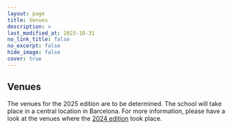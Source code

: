 ```yaml
---
layout: page
title: Venues
description: >
last_modified_at: 2023-10-31
no_link_title: false 
no_excerpt: false 
hide_image: false
cover: true
---
```


## Venues 
The venues for the 2025 edition are to be determined. The school will take place in a central location in Barcelona. For more information, please have a look at the venues where the [2024 edition](/pasteditions/) took place.

<!-- In 2024, the opening and closing day (Tuesday 25th and Saturday 29th June) the school will take place in rooms Calidoscopi 1 and 2 of the Centre Cívic Convent de Sant Agustí, in the city centre of Barcelona. 
The full address is C/ del Comerç, 36, Ciutat Vella, 08003 Barcelona, Spain. 

<div class="google-map">
    <iframe src="https://www.google.com/maps/embed?pb=!1m18!1m12!1m3!1d2993.3707234700228!2d2.17970825470104!3d41.387754731521845!2m3!1f0!2f0!3f0!3m2!1i1024!2i768!4f13.1!3m3!1m2!1s0x12a4a2fdb3315f35%3A0x70fcd6195aabf3f!2sCentre%20C%C3%ADvic%20Convent%20de%20Sant%20Agust%C3%AD!5e0!3m2!1sen!2suk!4v1711034064237!5m2!1sen!2suk" width="600" height="450" style="border:0;" allowfullscreen="" loading="lazy" referrerpolicy="no-referrer-when-downgrade"></iframe>
</div>

More information on the Centre Cívic Convent de Sant Agustí is available (in Catalan and Castillan Spanish) [here](https://ajuntament.barcelona.cat/centrescivics/ca/centre-civic/centre-civic-convent-de-sant-agusti).

The lectures from Wednesday 26th to Friday 28th will take place in the University of Barcelona Physics Faculty. 
The full address is Carrer de Martí i Franquès, 1-11, 08028 Barcelona, Spain. The room for Wednesday 26th will be Aula N06M. Please note that the building has multiple entrances. You should access the building from its entrance in Carrer de Pau Gargallo.

<div class="google-map">
    <iframe src="https://www.google.com/maps/embed?pb=!1m18!1m12!1m3!1d2116.712571243211!2d2.1144459747451583!3d41.38530238222389!2m3!1f0!2f0!3f0!3m2!1i1024!2i768!4f13.1!3m3!1m2!1s0x12a4985939f1ab75%3A0x51254092607919e3!2sFacultat%20de%20F%C3%ADsica%20-%20Universitat%20de%20Barcelona!5e0!3m2!1sen!2suk!4v1711034144196!5m2!1sen!2suk" width="600" height="450" style="border:0;" allowfullscreen="" loading="lazy" referrerpolicy="no-referrer-when-downgrade"></iframe>
</div>

For further information about the Physics Faculty, please refer to their [website](https://www.ub.edu/portal/web/physics).

## Bar night and closing dinner

The self-paid dinner and bar night will take place on Tuesday 25th at 21:00 in La Hacienda Princesa. 
The full address is Carrer de la Princesa, 23, Ciutat Vella, 08003 Barcelona, Spain.

<div class="google-map">
    <iframe src="https://www.google.com/maps/embed?pb=!1m18!1m12!1m3!1d2993.486267622334!2d2.180246!3d41.385245000000005!2m3!1f0!2f0!3f0!3m2!1i1024!2i768!4f13.1!3m3!1m2!1s0x12a4a2fea447a87f%3A0x42d3bc0f4f19b9b0!2sLa%20Hacienda%20Princesa!5e0!3m2!1sen!2suk!4v1718713487427!5m2!1sen!2suk" width="600" height="450" style="border:0;" allowfullscreen="" loading="lazy" referrerpolicy="no-referrer-when-downgrade"></iframe>
</div>

The venue serves a diverse and exciting range of Mexican + Tex Mex foods and drinks. We need to arrive as one group, so the historical tour will end in this venue. 
This activity is optional. We made a booking for 25 people and the majority should order food.

The closing dinner will take place on Friday 28th at 19:30 in the restaurant Buenissimo, located at Carrer d'En Bot, 4, Ciutat Vella, 08002 Barcelona.
<div class="google-map">
    <iframe src="https://www.google.com/maps/embed?pb=!1m14!1m8!1m3!1d187.09658185741372!2d2.1723376!3d41.3839625!3m2!1i1024!2i768!4f13.1!3m3!1m2!1s0x12a4a2876851bad3%3A0x4447b4b703931cf3!2sBUENISSIMO!5e0!3m2!1sen!2suk!4v1718714051515!5m2!1sen!2suk" width="600" height="450" style="border:0;" allowfullscreen="" loading="lazy" referrerpolicy="no-referrer-when-downgrade"></iframe>
</div>
This activity is included in the registration fee.
We have booked a three course menu with diverse options, and including all drinks.

## Transportation
The Centre Cívic Convent de Sant Agustí is in the city centre of Barcelona, less than 600 meters from the metro stations Arc de Triomf (red line L1) and Jaume I (yellow line L4) and with several bus stops nearby.
The University of Barcelona Physics Faculty is right by the metro stop Palau Reial (green L3). 

La Hacienda Princesa is within 250 meters of the day's venue Centre Cívic Convent de Sant Agustí.
The restaurant Buenissimo is also located in the city centre, about 400 meters from the metro station Liceu (green line L3, the same as the Physics Faculty).

More information on Barcelona’s bus and metro system is available on the [TMB website](https://www.tmb.cat/en/home).  

## Accommodation
As the venues can be easily reached by a short metro or bus ride from anywhere in the city, there is no strict need to find accommodation near them. 
Barcelona offers a variety of accommodation options depending on individual needs.

Further details on accommodation opportunities near the Barcelona Physics Faculty will be available to participants and shared with them via email. 

## Accessibility
The Centre Cívic Convent de Sant Agustí and the Physics Faculty are wheelchair accessible. 
The faculty building’s entrance doors can be reached via street level or ramps, but they do not have a function for automatically opening the doors. 

The metro stops Arc de Triomf, Jaume I, Palau Reial and Liceu are all wheelchair accessible. A [map](https://disabledaccessibletravel.com/how_to_metro_in_barcelona/) of all the accessible stations in the Barcelona metro is available.

If you have any concerns about accessibility, please do not hesitate to send us an email. 
We will share our phone numbers with you and a member of the team will always be available to provide support if needed. -->
